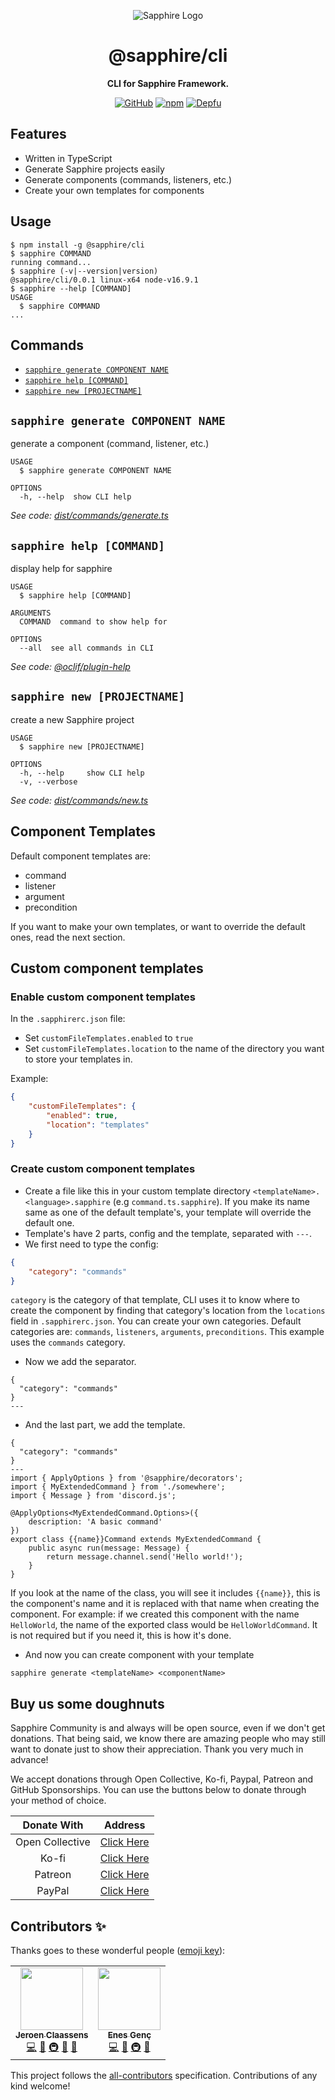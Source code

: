 <div align="center">

![Sapphire Logo](https://cdn.skyra.pw/gh-assets/sapphire-banner.png)

# @sapphire/cli

**CLI for Sapphire Framework.**

[![GitHub](https://img.shields.io/github/license/sapphiredev/cli)](https://github.com/sapphiredev/cli/blob/main/LICENSE.md)
[![npm](https://img.shields.io/npm/v/@sapphire/cli?color=crimson&logo=npm&style=flat-square)](https://www.npmjs.com/package/@sapphire/cli)
[![Depfu](https://badges.depfu.com/badges/5086e1d7764d4a0e53b443a9d86cc11b/count.svg)](https://depfu.com/github/sapphiredev/cli?project_id=31779)

</div>

## Features

-   Written in TypeScript
-   Generate Sapphire projects easily
-   Generate components (commands, listeners, etc.)
-   Create your own templates for components

## Usage

<!-- usage -->
```sh-session
$ npm install -g @sapphire/cli
$ sapphire COMMAND
running command...
$ sapphire (-v|--version|version)
@sapphire/cli/0.0.1 linux-x64 node-v16.9.1
$ sapphire --help [COMMAND]
USAGE
  $ sapphire COMMAND
...
```
<!-- usagestop -->

## Commands

<!-- commands -->
* [`sapphire generate COMPONENT NAME`](#sapphire-generate-component-name)
* [`sapphire help [COMMAND]`](#sapphire-help-command)
* [`sapphire new [PROJECTNAME]`](#sapphire-new-projectname)

## `sapphire generate COMPONENT NAME`

generate a component (command, listener, etc.)

```
USAGE
  $ sapphire generate COMPONENT NAME

OPTIONS
  -h, --help  show CLI help
```

_See code: [dist/commands/generate.ts](https://github.com/sapphiredev/cli/blob/v0.0.1/dist/commands/generate.ts)_

## `sapphire help [COMMAND]`

display help for sapphire

```
USAGE
  $ sapphire help [COMMAND]

ARGUMENTS
  COMMAND  command to show help for

OPTIONS
  --all  see all commands in CLI
```

_See code: [@oclif/plugin-help](https://github.com/oclif/plugin-help/blob/v3.2.3/src/commands/help.ts)_

## `sapphire new [PROJECTNAME]`

create a new Sapphire project

```
USAGE
  $ sapphire new [PROJECTNAME]

OPTIONS
  -h, --help     show CLI help
  -v, --verbose
```

_See code: [dist/commands/new.ts](https://github.com/sapphiredev/cli/blob/v0.0.1/dist/commands/new.ts)_
<!-- commandsstop -->

## Component Templates

Default component templates are:

-   command
-   listener
-   argument
-   precondition

If you want to make your own templates, or want to override the default ones, read the next section.

## Custom component templates

### Enable custom component templates

In the `.sapphirerc.json` file:

-   Set `customFileTemplates.enabled` to `true`
-   Set `customFileTemplates.location` to the name of the directory you want to store your templates in.

Example:

```json
{
	"customFileTemplates": {
		"enabled": true,
		"location": "templates"
	}
}
```

### Create custom component templates

-   Create a file like this in your custom template directory `<templateName>.<language>.sapphire` (e.g `command.ts.sapphire`). If you make its name same as one of the default template's, your template will override the default one.
-   Template's have 2 parts, config and the template, separated with `---`.
-   We first need to type the config:

```json
{
	"category": "commands"
}
```

`category` is the category of that template, CLI uses it to know where to create the component by finding that category's location from the `locations` field in `.sapphirerc.json`. You can create your own categories. Default categories are: `commands`, `listeners`, `arguments`, `preconditions`. This example uses the `commands` category.

-   Now we add the separator.

```
{
  "category": "commands"
}
---
```

-   And the last part, we add the template.

```
{
  "category": "commands"
}
---
import { ApplyOptions } from '@sapphire/decorators';
import { MyExtendedCommand } from './somewhere';
import { Message } from 'discord.js';

@ApplyOptions<MyExtendedCommand.Options>({
	description: 'A basic command'
})
export class {{name}}Command extends MyExtendedCommand {
	public async run(message: Message) {
		return message.channel.send('Hello world!');
	}
}

```

If you look at the name of the class, you will see it includes `{{name}}`, this is the component's name and it is replaced with that name when creating the component. For example: if we created this component with the name `HelloWorld`, the name of the exported class would be `HelloWorldCommand`. It is not required but if you need it, this is how it's done.

-   And now you can create component with your template

```
sapphire generate <templateName> <componentName>
```

## Buy us some doughnuts

Sapphire Community is and always will be open source, even if we don't get donations. That being said, we know there are amazing people who may still want to donate just to show their appreciation. Thank you very much in advance!

We accept donations through Open Collective, Ko-fi, Paypal, Patreon and GitHub Sponsorships. You can use the buttons below to donate through your method of choice.

|   Donate With   |                       Address                       |
| :-------------: | :-------------------------------------------------: |
| Open Collective | [Click Here](https://sapphirejs.dev/opencollective) |
|      Ko-fi      |      [Click Here](https://sapphirejs.dev/kofi)      |
|     Patreon     |    [Click Here](https://sapphirejs.dev/patreon)     |
|     PayPal      |     [Click Here](https://sapphirejs.dev/paypal)     |

## Contributors ✨

Thanks goes to these wonderful people ([emoji key](https://allcontributors.org/docs/en/emoji-key)):

<!-- ALL-CONTRIBUTORS-LIST:START - Do not remove or modify this section -->
<!-- prettier-ignore-start -->
<!-- markdownlint-disable -->
<table>
  <tr>
    <td align="center"><a href="https://favware.tech/"><img src="https://avatars3.githubusercontent.com/u/4019718?v=4?s=100" width="100px;" alt=""/><br /><sub><b>Jeroen Claassens</b></sub></a><br /><a href="https://github.com/sapphiredev/sapphire-cli/commits?author=Favna" title="Code">💻</a> <a href="https://github.com/sapphiredev/sapphire-cli/commits?author=Favna" title="Documentation">📖</a> <a href="#infra-Favna" title="Infrastructure (Hosting, Build-Tools, etc)">🚇</a> <a href="#projectManagement-Favna" title="Project Management">📆</a> <a href="#plugin-Favna" title="Plugin/utility libraries">🔌</a></td>
    <td align="center"><a href="https://github.com/enxg"><img src="https://avatars.githubusercontent.com/u/61084101?v=4?s=100" width="100px;" alt=""/><br /><sub><b>Enes Genç</b></sub></a><br /><a href="https://github.com/sapphiredev/sapphire-cli/commits?author=enxg" title="Code">💻</a> <a href="https://github.com/sapphiredev/sapphire-cli/commits?author=enxg" title="Documentation">📖</a> <a href="#infra-enxg" title="Infrastructure (Hosting, Build-Tools, etc)">🚇</a> <a href="#ideas-enxg" title="Ideas, Planning, & Feedback">🤔</a></td>
  </tr>
</table>

<!-- markdownlint-restore -->
<!-- prettier-ignore-end -->

<!-- ALL-CONTRIBUTORS-LIST:END -->

This project follows the [all-contributors](https://github.com/all-contributors/all-contributors) specification. Contributions of any kind welcome!
